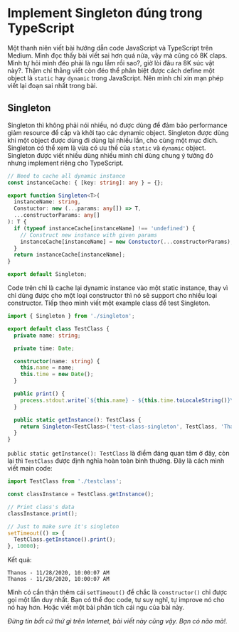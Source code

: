 # Implement Singleton đúng trong TypeScript

Một thanh niên viết bài hướng dẫn code JavaScript và TypeScript trên Medium. Mình đọc thấy bài viết sai hơn quá nửa, vậy mà cũng có 8K claps. Mình tự hỏi mình đéo phải là ngu lắm rồi sao?, giờ lòi đâu ra 8K súc vật này?. Thậm chí thằng viết còn đéo thể phân biệt được cách define một object là `static` hay `dynamic` trong JavaScript. Nên mình chỉ xin mạn phép viết lại đoạn sai nhất trong bài.

## Singleton

Singleton thì không phải nói nhiều, nó được dùng để đảm bảo performance giảm resource để cấp và khởi tạo các dynamic object. Singleton được dùng khi một object được dùng đi dùng lại nhiều lần, cho cùng một mục đích. Singleton có thể xem là vừa có ưu thế của `static` và `dynamic` object. Singleton được viết nhiều dùng nhiều mình chỉ dùng chung ý tưởng đó nhưng implement riêng cho TypeScript.

```ts
// Need to cache all dynamic instance
const instanceCache: { [key: string]: any } = {};

export function Singleton<T>(
  instanceName: string,
  Constuctor: new (...params: any[]) => T,
  ...constructorParams: any[]
): T {
  if (typeof instanceCache[instanceName] !== 'undefined') {
    // Construct new instance with given params
    instanceCache[instanceName] = new Constuctor(...constructorParams);
  }
  return instanceCache[instanceName];
}

export default Singleton;
```

Code trên chỉ là cache lại dynamic instance vào một static instance, thay vì chỉ dùng được cho một loại constructor thì nó sẽ support cho nhiều loại constructor. Tiếp theo mình viết một example class để test Singleton.

```ts
import { Singleton } from './singleton';

export default class TestClass {
  private name: string;

  private time: Date;

  constructor(name: string) {
    this.name = name;
    this.time = new Date();
  }

  public print() {
    process.stdout.write(`${this.name} - ${this.time.toLocaleString()}\n`);
  }

  public static getInstance(): TestClass {
    return Singleton<TestClass>('test-class-singleton', TestClass, 'Thanos');
  }
}
```

`public static getInstance(): TestClass` là điểm đáng quan tâm ở đây, còn lại thì `TestClass` được định nghĩa hoàn toàn bình thường. Đây là cách mình viết main code:

```ts
import TestClass from './testclass';

const classInstance = TestClass.getInstance();

// Print class's data
classInstance.print();

// Just to make sure it's singleton
setTimeout(() => {
  TestClass.getInstance().print();
}, 10000);
```

Kết quả:

```text
Thanos - 11/28/2020, 10:00:07 AM
Thanos - 11/28/2020, 10:00:07 AM
```

Mình có cẩn thận thêm cái `setTimeout()` để chắc là `constructor()` chỉ được gọi một lần duy nhất. Bạn có thể đọc code, tự suy nghĩ, tự improve nó cho nó hay hơn. Hoặc viết một bài phân tích cái ngu của bài này.

_Đừng tin bất cứ thứ gì trên Internet, bài viết này cũng vậy. Bạn có não mà!._